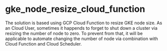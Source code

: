 # gke_node_resize_cloud_function

The solution is based using GCP Cloud Function to resize GKE node size. As an Cloud User, sometimes it happends to forget to shut down a cluster via resizing the number of node to zero. To prevent from that, it will be applicable to automate changing the number of node via combination with Cloud Function and Cloud Scheduler.

